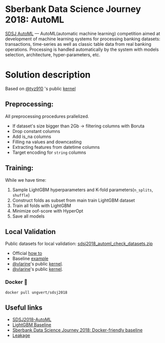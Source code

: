 # Sberbank Data Science Journey 2018: AutoML

[SDSJ AutoML](https://sdsj.sberbank.ai/ru/contest) — AutoML(automatic machine learning) competition aimed at development of machine learning systems for processing banking datasets: transactions, time-series as well as classic table data from real banking operations.
Processing is handled automatically by the system with models selection, architecture, hyper-parameters, etc.

# Solution description

Based on [@tyz910](https://github.com/tyz910/) 's public [kernel](https://github.com/tyz910/sdsj2018)

## Preprocessing:

All preprocessing procedures prallelized.

- If dataset's size bigger than 2Gb -> filtering columns with Boruta
- Drop constant columns
- Add is_na columns
- Filling na values and downcasting
- Extracting features from datetime columns
- Target encoding for `string` columns

## Training:

While we have time:

1. Sample LightGBM hyperparameters and K-fold parameters(`n_splits`, `shuffle`)
2. Construct folds as subset from main train LightGBM dataset
3. Train all folds with LightGBM
4. Minimize oof-score with HyperOpt
4. Save all models


## Local Validation

Public datasets for local validation: [sdsj2018_automl_check_datasets.zip](https://s3.eu-central-1.amazonaws.com/sdsj2018-automl/public/sdsj2018_automl_check_datasets.zip)


- Official [how to](https://github.com/sberbank-ai/sdsj2018-automl/blob/master/README_EN.md#how-to-local-validation)
- Baseline [example](https://github.com/sberbank-ai/sdsj2018-automl)
- [@vlarine](https://github.com/vlarine)'s public [kernel](https://github.com/vlarine/sdsj2018_lightgbm_baseline).
- [@vlarine](https://github.com/vlarine)'s public [kernel](https://github.com/vlarine/sdsj2018_lightgbm_baseline).


### Docker :whale:

`docker pull ungvert/sdsj2018`

## Useful links

- [SDSJ2018-AutoML](https://github.com/sberbank-ai/sdsj2018-automl)
- [LightGBM Baseline](https://github.com/vlarine/sdsj2018_lightgbm_baseline)
- [Sberbank Data Science Journey 2018: Docker-friendly baseline](https://github.com/tyz910/sdsj2018)
- [Leakage](https://github.com/bagxi/sdsj2018-leakage)
